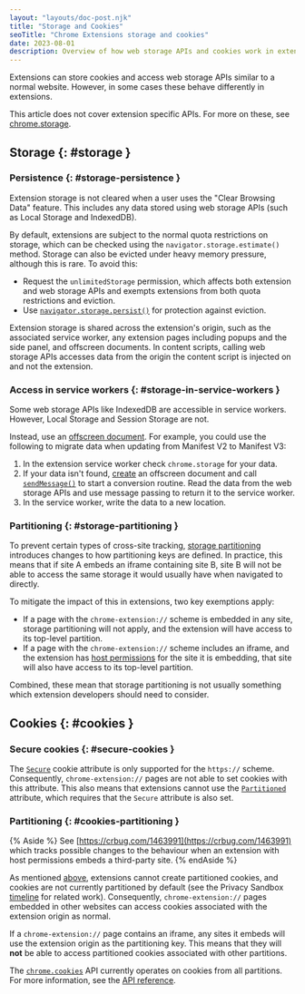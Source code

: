 ```yaml
---
layout: "layouts/doc-post.njk"
title: "Storage and Cookies"
seoTitle: "Chrome Extensions storage and cookies"
date: 2023-08-01
description: Overview of how web storage APIs and cookies work in extensions
---
```


Extensions can store cookies and access web storage APIs similar to a normal website. However, in
some cases these behave differently in extensions.

This article does not cover extension specific APIs. For more on these, see
[chrome.storage][chrome-storage-api].

## Storage {: #storage }

### Persistence {: #storage-persistence }

Extension storage is not cleared when a user uses the "Clear Browsing Data" feature. This includes
any data stored using web storage APIs (such as Local Storage and IndexedDB).

By default, extensions are subject to the normal quota restrictions on storage, which can be checked
using the `navigator.storage.estimate()` method. Storage can also be evicted under heavy memory
pressure, although this is rare. To avoid this:

- Request the `unlimitedStorage` permission, which affects both extension and web storage APIs and
exempts extensions from both quota restrictions and eviction.
- Use [`navigator.storage.persist()`][storage-persist] for protection against eviction.

Extension storage is shared across the extension's origin, such as the associated service worker,
any extension pages including popups and the side panel, and offscreen documents. In content
scripts, calling web storage APIs accesses data from the origin the content script is injected on
and not the extension.

### Access in service workers {: #storage-in-service-workers }

Some web storage APIs like IndexedDB are accessible in service workers. However, Local Storage and
Session Storage are not.

Instead, use an [offscreen document][offscreen]. For example, you could use the following to migrate
data when updating from Manifest V2 to Manifest V3:

1. In the extension service worker check `chrome.storage` for your data.
1. If your data isn't found, [create][create-offscreen] an offscreen document and call
[`sendMessage()`][send-message] to start a conversion routine. Read the data from the web storage
APIs and use message passing to return it to the service worker.
1. In the service worker, write the data to a new location.

### Partitioning {: #storage-partitioning }

To prevent certain types of cross-site tracking, [storage partitioning][storage-partitioning]
introduces changes to how partitioning keys are defined. In practice, this means that if site A
embeds an iframe containing site B, site B will not be able to access the same storage it would
usually have when navigated to directly.

To mitigate the impact of this in extensions, two key exemptions apply:

- If a page with the `chrome-extension://` scheme is embedded in any site, storage partitioning will
not apply, and the extension will have access to its top-level partition.
- If a page with the `chrome-extension://` scheme includes an iframe, and the extension has
[host permissions][declare-permissions] for the site it is embedding, that site will also have
access to its top-level partition.

Combined, these mean that storage partitioning is not usually something which extension developers
should need to consider.

## Cookies {: #cookies }

### Secure cookies {: #secure-cookies }

The [`Secure`][cookies-restrict-access] cookie attribute is only supported for the `https://`
scheme. Consequently, `chrome-extension://` pages are not able to set cookies with this attribute.
This also means that extensions cannot use the [`Partitioned`][chips] attribute, which requires that
the `Secure` attribute is also set.

### Partitioning {: #cookies-partitioning }

{% Aside %}
See [https://crbug.com/1463991](https://crbug.com/1463991) which tracks possible changes to the
behaviour when an extension with host permissions embeds a third-party site.
{% endAside %}

As mentioned [above](#secure-cookies), extensions cannot create partitioned cookies, and cookies
are not currently partitioned by default (see the Privacy Sandbox
[timeline][privacy-sandbox-timeline] for related work). Consequently, `chrome-extension://` pages
embedded in other websites can access cookies associated with the extension origin as normal.

If a `chrome-extension://` page contains an iframe, any sites it embeds will use the extension
origin as the partitioning key. This means that they will **not** be able to access partitioned
cookies associated with other partitions.

The [`chrome.cookies`][chrome-cookies] API currently operates on cookies from all partitions. For
more information, see the [API reference][chrome-cookies-partitioning].

[chrome-storage-api]: /extensions/reference/storage
[offscreen]: /extensions/reference/offscreen
[on-message]: /docs/extensions/reference/runtime/#event-onMessage
[create-offscreen]: /docs/extensions/reference/offscreen/#method-createDocument
[send-message]: /docs/extensions/reference/runtime/#method-sendMessage
[storage-partitioning]: /docs/privacy-sandbox/storage-partitioning
[declare-permissions]: /docs/extensions/mv3/declare_permissions/
[cookies-restrict-access]: https://developer.mozilla.org/docs/Web/HTTP/Cookies#restrict_access_to_cookies
[chips]: /docs/privacy-sandbox/chips
[privacy-sandbox-timeline]: https://privacysandbox.com/open-web/#open-web-timeline-3pc
[chrome-cookies]: /extensions/reference/cookies
[chrome-cookies-partitioning]: /extensions/reference/cookies#partitioning
[storage-persist]: https://developer.mozilla.org/docs/Web/API/StorageManager/persist

